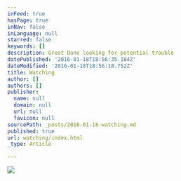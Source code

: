 ```yaml
---
inFeed: true
hasPage: true
inNav: false
inLanguage: null
starred: false
keywords: []
description: Great Dane looking for potential trouble
datePublished: '2016-01-18T18:56:35.184Z'
dateModified: '2016-01-18T18:56:18.752Z'
title: Watching
author: []
authors: []
publisher:
  name: null
  domain: null
  url: null
  favicon: null
sourcePath: _posts/2016-01-18-watching.md
published: true
url: watching/index.html
_type: Article

---
```

![](https://the-grid-user-content.s3-us-west-2.amazonaws.com/54baf274-4668-44ee-8e8a-bb7cccab1f13.jpg)